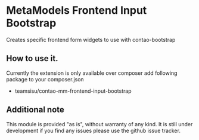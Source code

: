 MetaModels Frontend Input Bootstrap
=======================

Creates specific frontend form widgets to use with contao-bootstrap


How to use it.
--------------

Currently the extension is only available over composer add following package to your composer.json

* teamsisu/contao-mm-frontend-input-bootstrap


Additional note
--------------

This module is provided "as is", without warranty of any kind.
It is still under development if you find any issues please use the github issue tracker.